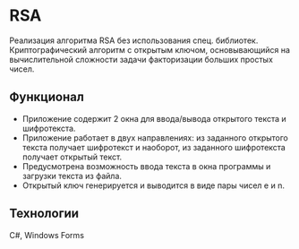 # RSA
Реализация алгоритма RSA без использования спец. библиотек.  
Криптографический алгоритм с открытым ключом, основывающийся на вычислительной сложности задачи факторизации больших простых чисел.
## Функционал
- Приложение содержит 2 окна для ввода/вывода открытого текста и шифротекста.
- Приложение работает в двух направлениях: из заданного открытого текста получает шифротекст и наоборот, из заданного шифротекста получает открытый текст.
- Предусмотрена возможность ввода текста в окна программы и загрузки текста из файла.
- Открытый ключ генерируется и выводится в виде пары чисел e и n.
## Технологии
С#, Windows Forms
